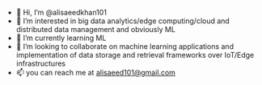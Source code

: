 - 👋 Hi, I’m @alisaeedkhan101
- 👀 I’m interested in big data analytics/edge computing/cloud and distributed data management and obviously ML
- 🌱 I’m currently learning ML
- 💞️ I’m looking to collaborate on machine learning applications and implementation of data storage and retrieval frameworks over IoT/Edge infrastructures
- 📫 you can reach me at alisaeed101@gmail.com

<!---
alisaeedkhan101/alisaeedkhan101 is a ✨ special ✨ repository because its `README.md` (this file) appears on your GitHub profile.
You can click the Preview link to take a look at your changes.
--->
